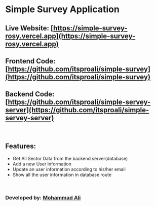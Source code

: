 # Simple Survey Application

## Live Website: [https://simple-survey-rosy.vercel.app](https://simple-survey-rosy.vercel.app)

## Frontend Code: [https://github.com/itsproali/simple-survey](https://github.com/itsproali/simple-survey)

## Backend Code: [https://github.com/itsproali/simple-servey-server](https://github.com/itsproali/simple-servey-server)

<br>

## Features:

- Get All Sector Data from the backend server(database)
- Add a new User Information
- Update an user information according to his/her email
- Show all the user information in database route

<br>

### Developed by: [Mohammad Ali](https://itsproali.netlify.app)
